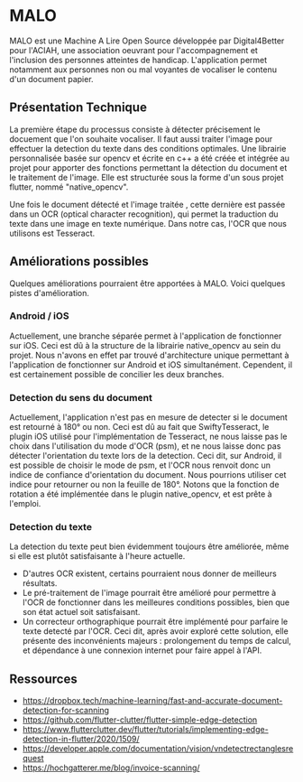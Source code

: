 # MALO

MALO est une Machine A Lire Open Source développée par Digital4Better pour l'ACIAH, une association
oeuvrant pour l'accompagnement et l'inclusion des personnes atteintes de handicap. L'application 
permet notamment aux personnes non ou mal voyantes de vocaliser le contenu d'un document papier.

## Présentation Technique

La première étape du processus consiste à détecter précisement le docuement que l'on souhaite
vocaliser. Il faut aussi traiter l'image pour effectuer la detection du texte dans des conditions
optimales. Une librairie personnalisée basée sur opencv et écrite en c++ a été créée et intégrée au
projet pour apporter des fonctions permettant la détection du document et le traitement de l'image.
Elle est structurée sous la forme d'un sous projet flutter, nommé "native_opencv".

Une fois le document détecté et l'image traitée , cette dernière est passée dans un OCR (optical
character recognition), qui permet la traduction du texte dans une image en texte numérique. Dans
notre cas, l'OCR que nous utilisons est Tesseract.

## Améliorations possibles

Quelques améliorations pourraient être apportées à MALO. Voici quelques pistes d'amélioration.

### Android / iOS

Actuellement, une branche séparée permet à l'application de fonctionner sur iOS. Ceci est dû à la
structure de la librairie native_opencv au sein du projet. Nous n'avons en effet par trouvé
d'architecture unique permettant à l'application de fonctionner sur Android et iOS simultanément.
Cependent, il est certainement possible de concilier les deux branches.

### Detection du sens du document

Actuellement, l'application n'est pas en mesure de detecter si le document est retourné à 180° ou
non. Ceci est dû au fait que SwiftyTesseract, le plugin iOS utilisé pour l'implémentation de 
Tesseract, ne nous laisse pas le choix dans l'utilisation du mode d'OCR (psm), et ne nous laisse
donc pas détecter l'orientation du texte lors de la detection.
Ceci dit, sur Android, il est possible de choisir le mode de psm, et l'OCR nous renvoit donc un
indice de confiance d'orientation du document. Nous pourrions utiliser cet indice pour retourner ou
non la feuille de 180°.
Notons que la fonction de rotation a été implémentée dans le plugin native_opencv, et est prête à
l'emploi.

### Detection du texte

La detection du texte peut bien évidemment toujours être améliorée, même si elle est plutôt 
satisfaisante à l'heure actuelle.

 - D'autres OCR existent, certains pourraient nous donner de meilleurs résultats.
 - Le pré-traitement de l'image pourrait être amélioré pour permettre à l'OCR de fonctionner dans
les meilleures conditions possibles, bien que son état actuel soit satisfaisant.
 - Un correcteur orthographique pourrait être implémenté pour parfaire le texte detecté par l'OCR.
Ceci dit, après avoir exploré cette solution, elle présente des inconvénients majeurs :
prolongement du temps de calcul, et dépendance à une connexion internet pour faire appel à l'API.

## Ressources 
- https://dropbox.tech/machine-learning/fast-and-accurate-document-detection-for-scanning
- https://github.com/flutter-clutter/flutter-simple-edge-detection
- https://www.flutterclutter.dev/flutter/tutorials/implementing-edge-detection-in-flutter/2020/1509/
- https://developer.apple.com/documentation/vision/vndetectrectanglesrequest
- https://hochgatterer.me/blog/invoice-scanning/